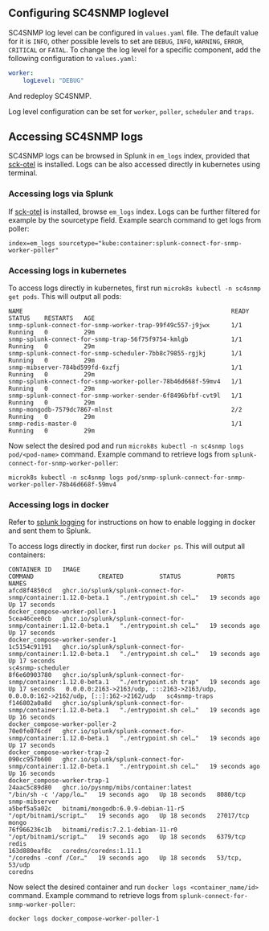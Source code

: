 ## Configuring SC4SNMP loglevel

SC4SNMP log level can be configured in `values.yaml` file. The default value for it is `INFO`, other 
possible levels to set are `DEBUG`, `INFO`, `WARNING`, `ERROR`, `CRITICAL` or `FATAL`. To change 
the log level for a specific component, add the following configuration to `values.yaml`:

```yaml
worker:
    logLevel: "DEBUG"
```

And redeploy SC4SNMP. 

Log level configuration can be set for `worker`, `poller`, `scheduler` and `traps`.

## Accessing SC4SNMP logs 

SC4SNMP logs can be browsed in Splunk in `em_logs` index, provided that [sck-otel](../microk8s/sck-installation.md)
is installed. Logs can be also accessed directly in kubernetes using terminal.

### Accessing logs via Splunk
If [sck-otel](../microk8s/sck-installation.md) is installed, browse `em_logs` index. Logs can be further filtered 
for example by the sourcetype field. Example search command to get logs from poller:
```
index=em_logs sourcetype="kube:container:splunk-connect-for-snmp-worker-poller"
```

### Accessing logs in kubernetes
To access logs directly in kubernetes, first run `microk8s kubectl -n sc4snmp get pods`. This will output all pods:
```
NAME                                                          READY   STATUS    RESTARTS   AGE
snmp-splunk-connect-for-snmp-worker-trap-99f49c557-j9jwx      1/1     Running   0          29m
snmp-splunk-connect-for-snmp-trap-56f75f9754-kmlgb            1/1     Running   0          29m
snmp-splunk-connect-for-snmp-scheduler-7bb8c79855-rgjkj       1/1     Running   0          29m
snmp-mibserver-784bd599fd-6xzfj                               1/1     Running   0          29m
snmp-splunk-connect-for-snmp-worker-poller-78b46d668f-59mv4   1/1     Running   0          29m
snmp-splunk-connect-for-snmp-worker-sender-6f8496bfbf-cvt9l   1/1     Running   0          29m
snmp-mongodb-7579dc7867-mlnst                                 2/2     Running   0          29m
snmp-redis-master-0                                           1/1     Running   0          29m
```

Now select the desired pod and run `microk8s kubectl -n sc4snmp logs pod/<pod-name>` command. Example command to retrieve
logs from `splunk-connect-for-snmp-worker-poller`:
```
microk8s kubectl -n sc4snmp logs pod/snmp-splunk-connect-for-snmp-worker-poller-78b46d668f-59mv4
```

### Accessing logs in docker

Refer to [splunk logging](../dockercompose/9-splunk-logging.md) for instructions on how to enable logging in docker and 
sent them to Splunk.

To access logs directly in docker, first run `docker ps`. This will output all containers:

```
CONTAINER ID   IMAGE                                                            COMMAND                  CREATED          STATUS          PORTS                                                                                  NAMES
afcd8f4850cd   ghcr.io/splunk/splunk-connect-for-snmp/container:1.12.0-beta.1   "./entrypoint.sh cel…"   19 seconds ago   Up 17 seconds                                                                                          docker_compose-worker-poller-1
5cea46cee0cb   ghcr.io/splunk/splunk-connect-for-snmp/container:1.12.0-beta.1   "./entrypoint.sh cel…"   19 seconds ago   Up 17 seconds                                                                                          docker_compose-worker-sender-1
1c5154c91191   ghcr.io/splunk/splunk-connect-for-snmp/container:1.12.0-beta.1   "./entrypoint.sh cel…"   19 seconds ago   Up 17 seconds                                                                                          sc4snmp-scheduler
8f6e60903780   ghcr.io/splunk/splunk-connect-for-snmp/container:1.12.0-beta.1   "./entrypoint.sh trap"   19 seconds ago   Up 17 seconds   0.0.0.0:2163->2163/udp, :::2163->2163/udp, 0.0.0.0:162->2162/udp, [::]:162->2162/udp   sc4snmp-traps
f146802a0a8d   ghcr.io/splunk/splunk-connect-for-snmp/container:1.12.0-beta.1   "./entrypoint.sh cel…"   19 seconds ago   Up 16 seconds                                                                                          docker_compose-worker-poller-2
70e0fe076cdf   ghcr.io/splunk/splunk-connect-for-snmp/container:1.12.0-beta.1   "./entrypoint.sh cel…"   19 seconds ago   Up 17 seconds                                                                                          docker_compose-worker-trap-2
090cc957b600   ghcr.io/splunk/splunk-connect-for-snmp/container:1.12.0-beta.1   "./entrypoint.sh cel…"   19 seconds ago   Up 16 seconds                                                                                          docker_compose-worker-trap-1
24aac5c89d80   ghcr.io/pysnmp/mibs/container:latest                             "/bin/sh -c '/app/lo…"   19 seconds ago   Up 18 seconds   8080/tcp                                                                               snmp-mibserver
a5bef5a5a02c   bitnami/mongodb:6.0.9-debian-11-r5                               "/opt/bitnami/script…"   19 seconds ago   Up 18 seconds   27017/tcp                                                                              mongo
76f966236c1b   bitnami/redis:7.2.1-debian-11-r0                                 "/opt/bitnami/script…"   19 seconds ago   Up 18 seconds   6379/tcp                                                                               redis
163d880eaf8c   coredns/coredns:1.11.1                                           "/coredns -conf /Cor…"   19 seconds ago   Up 18 seconds   53/tcp, 53/udp                                                                         coredns
```

Now select the desired container and run `docker logs <container_name/id>` command. 
Example command to retrieve logs from `splunk-connect-for-snmp-worker-poller`:

```
docker logs docker_compose-worker-poller-1
```

